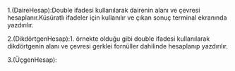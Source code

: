 1.(DaireHesap):Double ifadesi kullanılarak dairenin alanı ve çevresi hesaplanır.Küsüratlı ifadeler için kullanılır ve çıkan sonuç terminal ekranında yazdırılır.

2.(DikdörtgenHesap):1. örnekte olduğu gibi double ifadesi kullanılarak dikdörtgenin alanı ve çevresi gerklei fornüller dahilinde hesaplanıp yazdırılır.

3.(ÜçgenHesap):

